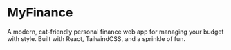 # MyFinance
A modern, cat-friendly personal finance web app for managing your budget with style. Built with React, TailwindCSS, and a sprinkle of fun.
